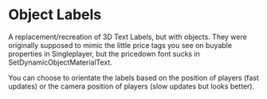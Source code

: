# Object Labels

A replacement/recreation of 3D Text Labels, but with objects.
They were originally supposed to mimic the little price tags you see on buyable properties in Singleplayer, but the pricedown font sucks in SetDynamicObjectMaterialText.

You can choose to orientate the labels based on the position of players (fast updates) or the camera position of players (slow updates but looks better).
